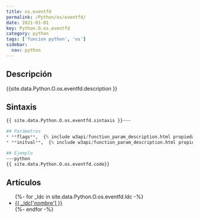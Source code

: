 ```yaml
---
title: os.eventfd
permalink: /Python/os/eventfd/
date: 2021-01-01
key: Python.O.os.eventfd
category: python
tags: ['funcion python', 'os']
sidebar: 
  nav: python
---
```


## Descripción
{{site.data.Python.O.os.eventfd.description }}

## Sintaxis
~~~python
{{ site.data.Python.O.os.eventfd.sintaxis }}~~~

## Parámetros
* **flags**,  {% include w3api/function_param_description.html propiedad=site.data.Python.O.os.eventfd valor="flags" %}
* **initval**,  {% include w3api/function_param_description.html propiedad=site.data.Python.O.os.eventfd valor="initval" %}

## Ejemplo
~~~python
{{ site.data.Python.O.os.eventfd.code}}
~~~

## Artículos
<ul>
{%- for _ldc in site.data.Python.O.os.eventfd.ldc -%}
   <li>
       <a href="{{_ldc['url'] }}">{{ _ldc['nombre'] }}</a>
   </li>
{%- endfor -%}
</ul>
